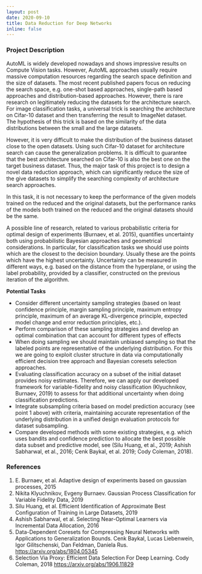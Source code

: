 ```yaml
---
layout: post
date: 2020-09-10
title: Data Reduction for Deep Networks
inline: false
---
```


### Project Description
AutoML is widely developed nowadays and shows impressive results on Compute Vision tasks. However, AutoML approaches usually require massive computation resources regarding the search space definition and the size of datasets. The most recent published papers focus on reducing the search space, e.g. one-shot based approaches, single-path based approaches and distribution-based approaches. However, there is rare research on legitimately reducing the datasets for the architecture search. For image classification tasks, a universal trick is searching the architecture on Cifar-10 dataset and then transferring the result to ImageNet dataset. The hypothesis of this trick is based on the similarity of the data distributions between the small and the large datasets. 

However, it is very difficult to make the distribution of the business dataset close to the open datasets. Using such Cifar-10 dataset for architecture search can cause the generalization problems. It is difficult to guarantee that the best architecture searched on Cifar-10 is also the best one on the target business dataset. Thus, the major task of this project is to design a novel data reduction approach, which can significantly reduce the size of the give datasets to simplify the searching complexity of architecture search approaches. 

In this task, it is not necessary to keep the performance of the given models trained on the reduced and the original datasets, but the performance ranks of the models both trained on the reduced and the original datasets should be the same.


A possible line of research, related to various probabilistic criteria for optimal design of experiments (Burnaev, et al. 2015), quantifies uncertainty both using probabilistic Bayesian approaches and geometrical considerations. In particular, for classification tasks we should use points which are the closest to the decision boundary. Usually these are the points which have the highest uncertainty. Uncertainty can be measured in different ways, e.g. based on the distance from the hyperplane, or using the label probability, provided by a classifier, constructed on the previous iteration of the algorithm. 

**Potential Tasks**

- Consider different uncertainty sampling strategies (based on least confidence principle, margin sampling principle, maximum entropy principle, maximum of an average KL-divergence principle, expected model change and error reduction principles, etc.). 
- Perform comparison of these sampling strategies and develop an optimal combination that can account for different types of effects
- When doing sampling we should maintain unbiased sampling so that the labeled points are representative of the underlying distribution. For this we are going to exploit cluster structure in data via computationally efficient decision tree approach and Bayesian coresets selection approaches.
- Evaluating classification accuracy on a subset of the initial dataset provides noisy estimates. Therefore, we can apply our developed framework for variable-fidelity and noisy classification (Klyuchnikov, Burnaev, 2019) to assess for that additional uncertainty when doing classification predictions.
- Integrate subsampling criteria based on model prediction accuracy (see point 1 above) with criteria, maintaining accurate representation of the underlying distribution in a unified design evaluation protocols for dataset subsampling.
- Compare developed methods with some existing strategies, e.g. which uses bandits and confidence prediction to allocate the best possible data subset and predictive model, see (Silu Huang, et al., 2019; Ashish Sabharwal, et al., 2016; Cenk Baykal, et al. 2019; Cody Coleman, 2018).

### References
1. E. Burnaev, et al. Adaptive design of experiments based on gaussian processes, 2015
2. Nikita Klyuchnikov, Evgeny Burnaev. Gaussian Process Classification for Variable Fidelity Data, 2019
3. Silu Huang, et al. Efficient Identification of Approximate Best Configuration of Training in Large Datasets, 2019
4. Ashish Sabharwal, et al. Selecting Near-Optimal Learners via Incremental Data Allocation, 2016
5. Data-Dependent Coresets for Compressing Neural Networks with Applications to Generalization Bounds. Cenk Baykal, Lucas Liebenwein, Igor Gilitschenski, Dan Feldman, Daniela Rus. https://arxiv.org/abs/1804.05345
6. Selection Via Proxy: Efficient Data Selection For Deep Learning. Cody Coleman, 2018 https://arxiv.org/abs/1906.11829